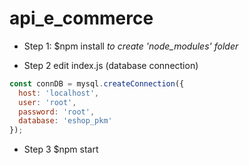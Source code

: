# api_e_commerce

* Step 1:
$npm install
*to create 'node_modules' folder*

* Step 2
edit index.js (database connection)
````js
const connDB = mysql.createConnection({
  host: 'localhost',
  user: 'root',
  password: 'root',
  database: 'eshop_pkm'
});
````

* Step 3
$npm start